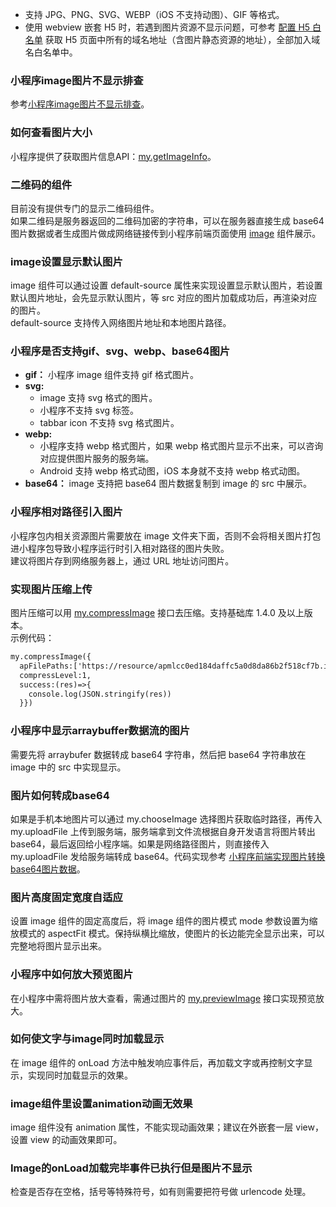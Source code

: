 - 支持 JPG、PNG、SVG、WEBP（iOS 不支持动图）、GIF 等格式。
- 使用 webview 嵌套 H5 时，若遇到图片资源不显示问题，可参考 [配置 H5 白名单](https://opendocs.alipay.com/mini/component/idfvg6) 获取 H5 页面中所有的域名地址（含图片静态资源的地址），全部加入域名白名单中。

### 小程序image图片不显示排查
参考[小程序image图片不显示排查](https://opendocs.alipay.com/support/01rb8f)。 

### 如何查看图片大小
小程序提供了获取图片信息API：[my.getImageInfo](https://opendocs.alipay.com/mini/api/media/image/my.getimageinfo)。 

### 二维码的组件
目前没有提供专门的显示二维码组件。<br />如果二维码是服务器返回的二维码加密的字符串，可以在服务器直接生成 base64 图片数据或者生成图片做成网络链接传到小程序前端页面使用 [image](https://opendocs.alipay.com/mini/component/image) 组件展示。 

### image设置显示默认图片
image 组件可以通过设置 default-source 属性来实现设置显示默认图片，若设置默认图片地址，会先显示默认图片，等 src 对应的图片加载成功后，再渲染对应的图片。<br />default-source 支持传入网络图片地址和本地图片路径。 

### 小程序是否支持gif、svg、webp、base64图片

- **gif：** 小程序 image 组件支持 gif 格式图片。
- **svg:**
   - image 支持 svg 格式的图片。
   - 小程序不支持 svg 标签。
   - tabbar icon 不支持 svg 格式图片。
- **webp:**
   - 小程序支持 webp 格式图片，如果 webp 格式图片显示不出来，可以咨询对应提供图片服务的服务端。
   - Android 支持 webp 格式动图，iOS 本身就不支持 webp 格式动图。
- **base64：** image 支持把 base64 图片数据复制到 image 的 src 中展示。 

### 小程序相对路径引入图片
小程序包内相关资源图片需要放在 image 文件夹下面，否则不会将相关图片打包进小程序包导致小程序运行时引入相对路径的图片失败。<br />建议将图片存到网络服务器上，通过 URL 地址访问图片。 

### 实现图片压缩上传
图片压缩可以用 [my.compressImage](https://opendocs.alipay.com/mini/api/media/image/my.compressimage) 接口去压缩。支持基础库 1.4.0 及以上版本。<br />示例代码：
```html
my.compressImage({ 
  apFilePaths:['https://resource/apmlcc0ed184daffc5a0d8da86b2f518cf7b.image'], 
  compressLevel:1, 
  success:(res)=>{   
    console.log(JSON.stringify(res)) 
  }})
```

### 小程序中显示arraybuffer数据流的图片
需要先将 arraybufer 数据转成 base64 字符串，然后把 base64 字符串放在 image 中的 src 中实现显示。 

### 图片如何转成base64
如果是手机本地图片可以通过 my.chooseImage 选择图片获取临时路径，再传入 my.uploadFile 上传到服务端，服务端拿到文件流根据自身开发语言将图片转出 base64，最后返回给小程序端。如果是网络路径图片，则直接传入 my.uploadFile 发给服务端转成 base64。代码实现参考 [小程序前端实现图片转换base64图片数据](https://opendocs.alipay.com/support/01rb15?ant_source=manual&recommend=c465eca9838580e8a81fa7a718c7d06a)。 

### 图片高度固定宽度自适应
设置 image 组件的固定高度后，将 image 组件的图片模式 mode 参数设置为缩放模式的 aspectFit 模式。保持纵横比缩放，使图片的长边能完全显示出来，可以完整地将图片显示出来。 

### 小程序中如何放大预览图片
在小程序中需将图片放大查看，需通过图片的 [my.previewImage](https://opendocs.alipay.com/mini/api/media/image/my.previewimage) 接口实现预览放大。 

### 如何使文字与image同时加载显示
在 image 组件的 onLoad 方法中触发响应事件后，再加载文字或再控制文字显示，实现同时加载显示的效果。 

### image组件里设置animation动画无效果
image 组件没有 animation 属性，不能实现动画效果；建议在外嵌套一层 view，设置 view 的动画效果即可。 

### Image的onLoad加载完毕事件已执行但是图片不显示
检查是否存在空格，括号等特殊符号，如有则需要把符号做 urlencode 处理。<br /> 
